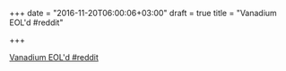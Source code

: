 +++
date = "2016-11-20T06:00:06+03:00"
draft = true
title = "Vanadium EOL'd  #reddit"

+++

<p><a href="https://t.co/T9WPfCTNGe">Vanadium EOL'd  #reddit</a></p>
